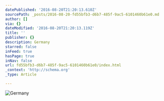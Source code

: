 ```yaml
---
datePublished: '2016-08-20T21:20:13.610Z'
sourcePath: _posts/2016-08-20-fd55bfb3-d6b7-485f-9ac5-6101460b61e0.md
author: []
via: {}
dateModified: '2016-08-20T21:20:13.119Z'
title: ''
publisher: {}
description: Germany
starred: false
inFeed: true
hasPage: true
inNav: false
url: fd55bfb3-d6b7-485f-9ac5-6101460b61e0/index.html
_context: 'http://schema.org'
_type: Article

---
```

![Germany](https://the-grid-user-content.s3-us-west-2.amazonaws.com/b9002567-21b2-4c33-88ac-79be2acf9c93.jpg)